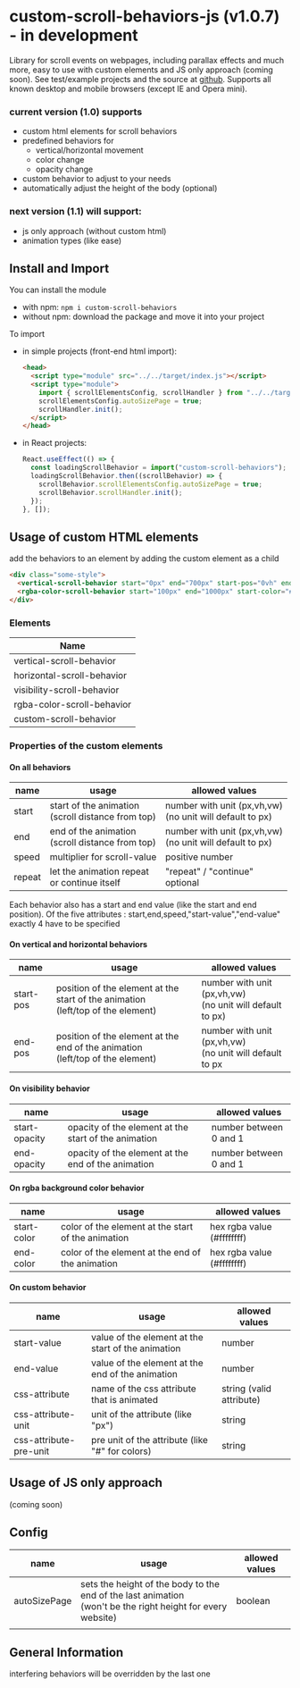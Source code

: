 # custom-scroll-behaviors-js (v1.0.7) - in development

Library for scroll events on webpages, including parallax effects and much more, easy to use with custom elements and JS only approach (coming soon).
See test/example projects and the source at [github]().
Supports all known desktop and mobile browsers (except IE and Opera mini).

### current version (1.0) supports

- custom html elements for scroll behaviors
- predefined behaviors for
  - vertical/horizontal movement
  - color change
  - opacity change
- custom behavior to adjust to your needs
- automatically adjust the height of the body (optional)

### next version (1.1) will support:

- js only approach (without custom html)
- animation types (like ease)

## Install and Import

You can install the module

- with npm: `npm i custom-scroll-behaviors`
- without npm: download the package and move it into your project

To import

- in simple projects (front-end html import):

  ```html
  <head>
    <script type="module" src="../../target/index.js"></script>
    <script type="module">
      import { scrollElementsConfig, scrollHandler } from "../../target/index.js";
      scrollElementsConfig.autoSizePage = true;
      scrollHandler.init();
    </script>
  </head>
  ```

- in React projects:

  ```typescript
  React.useEffect(() => {
    const loadingScrollBehavior = import("custom-scroll-behaviors");
    loadingScrollBehavior.then((scrollBehavior) => {
      scrollBehavior.scrollElementsConfig.autoSizePage = true;
      scrollBehavior.scrollHandler.init();
    });
  }, []);
  ```

## Usage of custom HTML elements

add the behaviors to an element by adding the custom element as a child

```html
<div class="some-style">
  <vertical-scroll-behavior start="0px" end="700px" start-pos="0vh" end-pos="90vh"></vertical-scroll-behavior>
  <rgba-color-scroll-behavior start="100px" end="1000px" start-color="#ff0000ff" end-color="#0000ffff"> </rgba-color-scroll-behavior>
</div>
```

### Elements

| Name                       |
| -------------------------- |
| vertical-scroll-behavior   |
| horizontal-scroll-behavior |
| visibility-scroll-behavior |
| rgba-color-scroll-behavior |
| custom-scroll-behavior     |

### Properties of the custom elements

#### On all behaviors

| name   | usage                                                  | allowed values                                                |
| ------ | ------------------------------------------------------ | ------------------------------------------------------------- |
| start  | start of the animation<br />(scroll distance from top) | number with unit (px,vh,vw)<br />(no unit will default to px) |
| end    | end of the animation<br />(scroll distance from top)   | number with unit (px,vh,vw)<br />(no unit will default to px) |
| speed  | multiplier for scroll-value                            | positive number                                               |
| repeat | let the animation repeat<br />or continue itself       | "repeat" / "continue"<br />optional                           |

Each behavior also has a start and end value (like the start and end position).
Of the five attributes : start,end,speed,"start-value","end-value" exactly 4 have to be specified

#### On vertical and horizontal behaviors

| name      | usage                                                                                | allowed values                                                |
| --------- | ------------------------------------------------------------------------------------ | ------------------------------------------------------------- |
| start-pos | position of the element at the start of the animation<br />(left/top of the element) | number with unit (px,vh,vw)<br />(no unit will default to px) |
| end-pos   | position of the element at the end of the animation<br />(left/top of the element)   | number with unit (px,vh,vw)<br />(no unit will default to px  |

#### On visibility behavior

| name          | usage                                                | allowed values         |
| ------------- | ---------------------------------------------------- | ---------------------- |
| start-opacity | opacity of the element at the start of the animation | number between 0 and 1 |
| end-opacity   | opacity of the element at the end of the animation   | number between 0 and 1 |

#### On rgba background color behavior

| name        | usage                                              | allowed values             |
| ----------- | -------------------------------------------------- | -------------------------- |
| start-color | color of the element at the start of the animation | hex rgba value (#ffffffff) |
| end-color   | color of the element at the end of the animation   | hex rgba value (#ffffffff) |

#### On custom behavior

| name                   | usage                                              | allowed values           |
| ---------------------- | -------------------------------------------------- | ------------------------ |
| start-value            | value of the element at the start of the animation | number                   |
| end-value              | value of the element at the end of the animation   | number                   |
| css-attribute          | name of the css attribute that is animated         | string (valid attribute) |
| css-attribute-unit     | unit of the attribute (like "px")                  | string                   |
| css-attribute-pre-unit | pre unit of the attribute (like "#" for colors)    | string                   |

## Usage of JS only approach

(coming soon)

## Config

| name         | usage                                                                                                           | allowed values |
| ------------ | --------------------------------------------------------------------------------------------------------------- | -------------- |
| autoSizePage | sets the height of the body to the end of the last animation<br />(won't be the right height for every website) | boolean        |
|              |                                                                                                                 |                |

## General Information

interfering behaviors will be overridden by the last one
